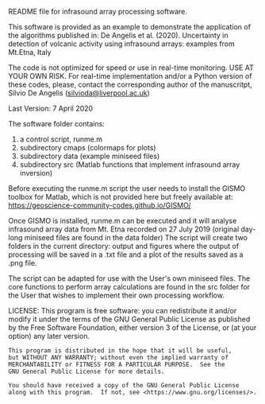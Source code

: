 README file for infrasound array processing software.

This software is provided as an example to demonstrate the application of the algorithms published in:
De Angelis et al. (2020). Uncertainty in detection of volcanic activity using infrasound arrays: examples from Mt.Etna, Italy

The code is not optimized for speed or use in real-time monitoring. USE AT YOUR OWN RISK.
For real-time implementation and/or a Python version of these codes, please, contact the corresponding author of the manuscritpt, Silvio De Angelis (silvioda@liverpool.ac.uk)

Last Version: 7 April 2020


The software folder contains: 
1) a control script, runme.m 
2) subdirectory cmaps (colormaps for plots)
3) subdirectory data (example miniseed files)
4) subdirectory src  (Matlab functions that implement infrasound array inversion)

Before executing the runme.m script the user needs to install the GISMO toolbox for Matlab, which is not provided here but freely available at:
https://geoscience-community-codes.github.io/GISMO/

Once GISMO is installed, runme.m can be executed and it will analyse infrasound array data from Mt. Etna recorded on 27 July 2019 (original day-long miniseed files are found in the data folder)
The script will create two folders in the current directory: output and figures where the output of processing will be saved in a .txt file and a plot of the results saved as a .png file.

The script can be adapted for use with the User's own miniseed files. The core functions to perform array calculations are found in the src folder for the User that wishes 
to implement their own processing workflow.


LICENSE: This program is free software: you can redistribute it and/or modify
    it under the terms of the GNU General Public License as published by
    the Free Software Foundation, either version 3 of the License, or
    (at your option) any later version.

    This program is distributed in the hope that it will be useful,
    but WITHOUT ANY WARRANTY; without even the implied warranty of
    MERCHANTABILITY or FITNESS FOR A PARTICULAR PURPOSE.  See the
    GNU General Public License for more details.

    You should have received a copy of the GNU General Public License
    along with this program.  If not, see <https://www.gnu.org/licenses/>.



